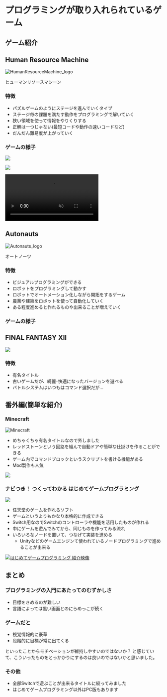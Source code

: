 # プログラミングが取り入れられているゲーム

## ゲーム紹介

## Human Resource Machine

![HumanResourceMachine_logo](images/HumanResourceMachine_logo.png)

ヒューマンリソースマシーン

### 特徴

- パズルゲームのようにステージを進んでいくタイプ
- ステージ毎の課題を満たす動作をプログラミングで解いていく
- 狭い領域を使って情報をやりくりする
- 正解は一つじゃない(最短コードや動作の速いコードなど)
- だんだん難易度が上がっていく

### ゲームの様子

![](images/HumanResouceMachine_stage.png)

![](images/HumanResouceMachine_error.png)

<div><video controls src="https://github.com/ykobayashi-techno/MemoRepo/blob/220303_kaigi/23-03-03/videos/HumanResouceMachine_stagemovie.mp4" muted="false"></video></div>

## Autonauts

![Autonauts_logo](images/Autonauts_logo.png)

オートノーツ

### 特徴

- ビジュアルプログラミングができる
- ロボットをプログラミングして動かす
- ロボットでオートメーション化しながら開拓をするゲーム
- 農業や建築をロボットを使って自動化していく
- ある程度進めると作れるものや出来ることが増えていく

### ゲームの様子

## FINAL FANTASY XII

![](images/FF12_logo.png)

### 特徴

- 有名タイトル
- 古いゲームだが、綺麗･快適になったバージョンを遊べる
- バトルシステムはいつもはコマンド選択だが…

## 番外編(簡単な紹介)

### Minecraft

![Minecraft](images/Minecraft_logo.png)

- めちゃくちゃ有名タイトルなので外しました
- レッドストーンという回路を組んで自動ドアや簡単な仕掛けを作ることができる
- ゲーム内でコマンドブロックというスクリプトを書ける機能がある
- Mod製作も人気

![](images/Minecraft_command_block.png)

### ナビつき！ つくってわかる はじめてゲームプログラミング

![](images/Nintendo_navi_logo.png)

- 任天堂のゲームを作れるソフト
- ゲームというよりもかなり本格的に作成できる
- Switch用なのでSwitchのコントローラや機能を活用したものが作れる
- 中にゲームを遊んでみてから、同じものを作ってみる流れ
- いろいろなノードを置いて、つなげて実装を進める
  - Unityなどのゲームエンジンて使われているノードプログラミングで進めることが出来る

[![はじめてゲームプログラミング 紹介映像](http://img.youtube.com/vi/N9SvKfrmwUw/0.jpg)](https://www.youtube.com/watch?v=N9SvKfrmwUw)

## まとめ

### プログラミングの入門にあたってのむずかしさ

- 目標をきめるのが難しい
- 言語によっては黒い画面とのにらめっこが続く

### ゲームだと

- 視覚情報的に豪華
- 段階的に目標が常に出てくる

といったことからモチベーションが維持しやすいのではないか？
と感じていて、こういったものをとっかかりにするのは良いのではないかと思いました。

### その他

- 全部Switchで遊ぶことが出来るタイトルに絞ってみました
- はじめてゲームプログラミング以外はPC版もあります
